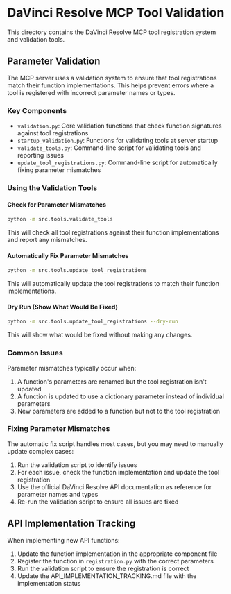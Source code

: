 # DaVinci Resolve MCP Tool Validation

This directory contains the DaVinci Resolve MCP tool registration system and validation tools.

## Parameter Validation

The MCP server uses a validation system to ensure that tool registrations match their function implementations. This helps prevent errors where a tool is registered with incorrect parameter names or types.

### Key Components

- `validation.py`: Core validation functions that check function signatures against tool registrations
- `startup_validation.py`: Functions for validating tools at server startup
- `validate_tools.py`: Command-line script for validating tools and reporting issues
- `update_tool_registrations.py`: Command-line script for automatically fixing parameter mismatches

### Using the Validation Tools

#### Check for Parameter Mismatches

```bash
python -m src.tools.validate_tools
```

This will check all tool registrations against their function implementations and report any mismatches.

#### Automatically Fix Parameter Mismatches

```bash
python -m src.tools.update_tool_registrations
```

This will automatically update the tool registrations to match their function implementations.

#### Dry Run (Show What Would Be Fixed)

```bash
python -m src.tools.update_tool_registrations --dry-run
```

This will show what would be fixed without making any changes.

### Common Issues

Parameter mismatches typically occur when:

1. A function's parameters are renamed but the tool registration isn't updated
2. A function is updated to use a dictionary parameter instead of individual parameters
3. New parameters are added to a function but not to the tool registration

### Fixing Parameter Mismatches

The automatic fix script handles most cases, but you may need to manually update complex cases:

1. Run the validation script to identify issues
2. For each issue, check the function implementation and update the tool registration
3. Use the official DaVinci Resolve API documentation as reference for parameter names and types
4. Re-run the validation script to ensure all issues are fixed

## API Implementation Tracking

When implementing new API functions:

1. Update the function implementation in the appropriate component file
2. Register the function in `registration.py` with the correct parameters
3. Run the validation script to ensure the registration is correct
4. Update the API_IMPLEMENTATION_TRACKING.md file with the implementation status 